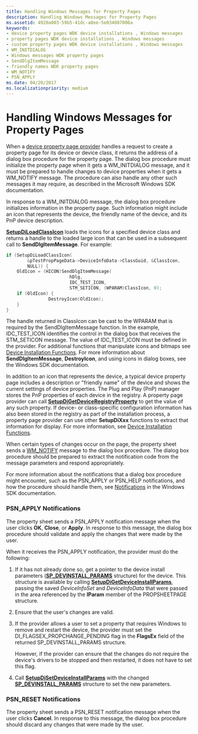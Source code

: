 ```yaml
---
title: Handling Windows Messages for Property Pages
description: Handling Windows Messages for Property Pages
ms.assetid: 4920a003-59b5-41dc-a8ee-5e034087006a
keywords:
- device property pages WDK device installations , Windows messages
- property pages WDK device installations , Windows messages
- custom property pages WDK device installations , Windows messages
- WM_INITDIALOG
- Windows messages WDK property pages
- SendDlgItemMessage
- friendly names WDK property pages
- WM_NOTIFY
- PSN_APPLY
ms.date: 04/20/2017
ms.localizationpriority: medium
---
```


# Handling Windows Messages for Property Pages





When a [device property page provider](types-of-device-property-page-providers.md) handles a request to create a property page for its device or device class, it returns the address of a dialog box procedure for the property page. The dialog box procedure must initialize the property page when it gets a WM_INITDIALOG message, and it must be prepared to handle changes to device properties when it gets a WM_NOTIFY message. The procedure can also handle any other such messages it may require, as described in the Microsoft Windows SDK documentation.

In response to a WM_INITDIALOG message, the dialog box procedure initializes information in the property page. Such information might include an icon that represents the device, the friendly name of the device, and its PnP device description.

[**SetupDiLoadClassIcon**](/windows/win32/api/setupapi/nf-setupapi-setupdiloadclassicon) loads the icons for a specified device class and returns a handle to the loaded large icon that can be used in a subsequent call to **SendDlgItemMessage**. For example:

```cpp
if (SetupDiLoadClassIcon(
        &pTestPropPageData->DeviceInfoData->ClassGuid, &ClassIcon, 
        NULL)) {
    OldIcon = (HICON)SendDlgItemMessage(
                        hDlg, 
                        IDC_TEST_ICON,
                        STM_SETICON, (WPARAM)ClassIcon, 0);
    if (OldIcon) {
                DestroyIcon(OldIcon);
    }
}
```

The handle returned in ClassIcon can be cast to the WPARAM that is required by the SendDlgItemMessage function. In the example, IDC_TEST_ICON identifies the control in the dialog box that receives the STM_SETICON message. The value of IDC_TEST_ICON must be defined in the provider. For additional functions that manipulate icons and bitmaps see [Device Installation Functions](/previous-versions/ff541299(v=vs.85)). For more information about **SendDlgItemMessage**, **DestroyIcon**, and using icons in dialog boxes, see the Windows SDK documentation.

In addition to an icon that represents the device, a typical device property page includes a description or "friendly name" of the device and shows the current settings of device properties. The Plug and Play (PnP) manager stores the PnP properties of each device in the registry. A property page provider can call [**SetupDiGetDeviceRegistryProperty**](/windows/win32/api/setupapi/nf-setupapi-setupdigetdeviceregistrypropertya) to get the value of any such property. If device- or class-specific configuration information has also been stored in the registry as part of the installation process, a property page provider can use other **SetupDiXxx** functions to extract that information for display. For more information, see [Device Installation Functions](/previous-versions/ff541299(v=vs.85)).

When certain types of changes occur on the page, the property sheet sends a [WM_NOTIFY](https://go.microsoft.com/fwlink/p/?linkid=181554) message to the dialog box procedure. The dialog box procedure should be prepared to extract the notification code from the message parameters and respond appropriately.

For more information about the notifications that a dialog box procedure might encounter, such as the PSN_APPLY or PSN_HELP notifications, and how the procedure should handle them, see [Notifications](https://go.microsoft.com/fwlink/p/?linkid=181555) in the Windows SDK documentation.

### <a href="" id="psn-apply-notifications"></a>PSN_APPLY Notifications

The property sheet sends a PSN_APPLY notification message when the user clicks **OK**, **Close**, or **Apply**. In response to this message, the dialog box procedure should validate and apply the changes that were made by the user.

When it receives the PSN_APPLY notification, the provider must do the following:

1.  If it has not already done so, get a pointer to the device install parameters ([**SP_DEVINSTALL_PARAMS**](/windows/win32/api/setupapi/ns-setupapi-sp_devinstall_params_a) structure) for the device. This structure is available by calling [**SetupDiGetDeviceInstallParams**](/windows/win32/api/setupapi/nf-setupapi-setupdigetdeviceinstallparamsa), passing the saved *DeviceInfoSet* and *DeviceInfoData* that were passed in the area referenced by the **lParam** member of the PROPSHEETPAGE structure.

2.  Ensure that the user's changes are valid.

3.  If the provider allows a user to set a property that requires Windows to remove and restart the device, the provider must set the DI_FLAGSEX_PROPCHANGE_PENDING flag in the **FlagsEx** field of the returned SP_DEVINSTALL_PARAMS structure.

    However, if the provider can ensure that the changes do not require the device's drivers to be stopped and then restarted, it does not have to set this flag.

4.  Call [**SetupDiSetDeviceInstallParams**](/windows/win32/api/setupapi/nf-setupapi-setupdisetdeviceinstallparamsa) with the changed [**SP_DEVINSTALL_PARAMS**](/windows/win32/api/setupapi/ns-setupapi-sp_devinstall_params_a) structure to set the new parameters.

### <a href="" id="psn-reset-notifications"></a>PSN_RESET Notifications

The property sheet sends a PSN_RESET notification message when the user clicks **Cancel**. In response to this message, the dialog box procedure should discard any changes that were made by the user.

 

